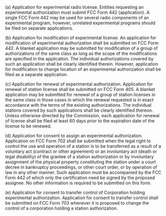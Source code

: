(a) Application for experimental radio license. Entities requesting an experimental authorization must submit FCC Form 442 (application). A single FCC Form 442 may be used for several radio components of an experimental program, however, unrelated experimental programs should be filed on separate applications.

(b) Application for modification of experimental license. An application for modification of experimental authorization shall be submitted on FCC Form 442. A blanket application may be submitted for modification of a group of authorizations of the same class as long as the scope of the modifications are specified in the application. The individual authorizations covered by such an application shall be clearly identified therein. However, application for modification to change location of an experimental authorization shall be filed as a separate application.

(c) Application for renewal of experimental authorization. Application for renewal of station license shall be submitted on FCC Form 405. A blanket application may be submitted for renewal of a group of station licenses in the same class in those cases in which the renewal requested is in exact accordance with the terms of the existing authorizations. The individual stations covered by such applications shall be clearly identified thereon. Unless otherwise directed by the Commission, each application for renewal of license shall be filed at least 60 days prior to the expiration date of the license to be renewed.

(d) Application for consent to assign an experimental authorization. Application on FCC Form 702 shall be submitted when the legal right to control the use and operation of a station is to be transferred as a result of a voluntary act (contract or other agreement) or an involuntary act (death or legal disability) of the grantee of a station authorization or by involuntary assignment of the physical property constituting the station under a court decree in bankruptcy proceedings, or other court order, or by operation of law in any other manner. Such application must be accompanied by the FCC Form 442 of which only the certification need be signed by the proposed assignee. No other information is required to be submitted on this form.

(e) Application for consent to transfer control of Corporation holding experimental authorization. Application for consent to transfer control shall be submitted on FCC Form 703 whenever it is proposed to change the control of a corporation holding a station authorization.

